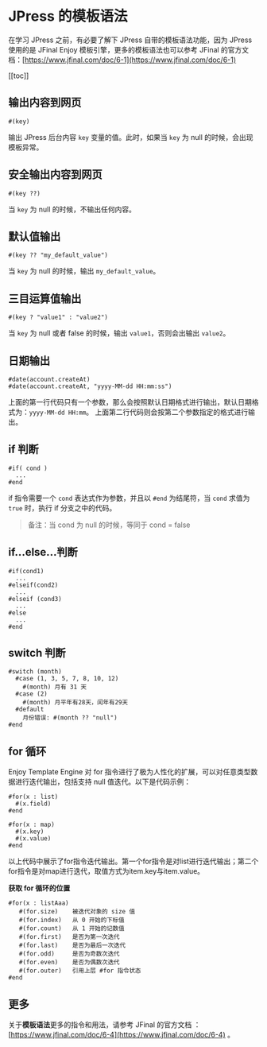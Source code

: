 # JPress 的模板语法

在学习 JPress 之前，有必要了解下 JPress 自带的模板语法功能，因为 JPress 使用的是 JFinal Enjoy 模板引擎，更多的模板语法也可以参考 JFinal 的官方文档：[https://www.jfinal.com/doc/6-1](https://www.jfinal.com/doc/6-1)

[[toc]]

## 输出内容到网页

```
#(key)
```
输出 JPress 后台内容 `key` 变量的值。此时，如果当 `key` 为 null 的时候，会出现模板异常。

## 安全输出内容到网页

```
#(key ??)
```
当 `key` 为 null 的时候，不输出任何内容。


## 默认值输出

```
#(key ?? "my_default_value")
```
当 `key` 为 null 的时候，输出 `my_default_value`。


## 三目运算值输出

```
#(key ? "value1" : "value2")
```
当 `key` 为 null 或者 false 的时候，输出 `value1`，否则会出输出 `value2`。

## 日期输出

```
#date(account.createAt)
#date(account.createAt, "yyyy-MM-dd HH:mm:ss")
```
上面的第一行代码只有一个参数，那么会按照默认日期格式进行输出，默认日期格式为：`yyyy-MM-dd HH:mm`。
上面第二行代码则会按第二个参数指定的格式进行输出。


## if 判断

```
#if( cond )
  ...
#end
```
if 指令需要一个 `cond` 表达式作为参数，并且以 `#end` 为结尾符，当 `cond` 求值为 `true` 时，执行 if 分支之中的代码。

>备注：当 cond 为 null 的时候，等同于 cond = false


## if...else...判断
```
#if(cond1)
  ...
#elseif(cond2)
  ...
#elseif (cond3)
  ...
#else
  ...
#end
```

## switch 判断

```
#switch (month)
  #case (1, 3, 5, 7, 8, 10, 12)
    #(month) 月有 31 天
  #case (2)
    #(month) 月平年有28天，闰年有29天
  #default
    月份错误: #(month ?? "null")
#end
```

## for 循环

Enjoy Template Engine 对 for 指令进行了极为人性化的扩展，可以对任意类型数据进行迭代输出，包括支持 null 值迭代。以下是代码示例：

```
#for(x : list)
  #(x.field)
#end
 
#for(x : map)
  #(x.key)
  #(x.value)
#end
```
以上代码中展示了for指令迭代输出。第一个for指令是对list进行迭代输出；第二个for指令是对map进行迭代，取值方式为item.key与item.value。

**获取 for 循环的位置**

```
#for(x : listAaa)
   #(for.size)    被迭代对象的 size 值
   #(for.index)   从 0 开始的下标值
   #(for.count)   从 1 开始的记数值
   #(for.first)   是否为第一次迭代
   #(for.last)    是否为最后一次迭代
   #(for.odd)     是否为奇数次迭代
   #(for.even)    是否为偶数次迭代
   #(for.outer)   引用上层 #for 指令状态
#end
```

## 更多
关于**模板语法**更多的指令和用法，请参考 JFinal 的官方文档 ： [https://www.jfinal.com/doc/6-4](https://www.jfinal.com/doc/6-4) 。

		





